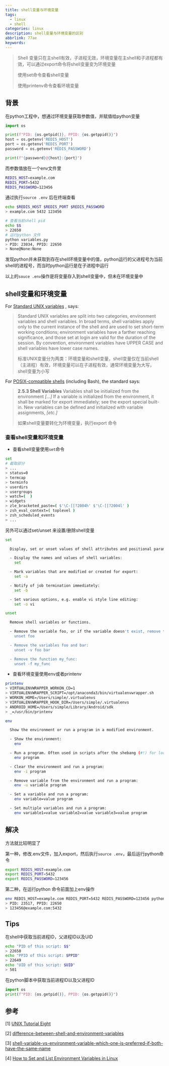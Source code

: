```yaml
---
title: shell变量与环境变量
tags:
  - linux
  - shell
categories: linux
description: shell变量与环境变量的区别
abbrlink: 77ae
keywords:
---
```


> Shell 变量只在主shell有效，子进程无效，环境变量在主shell和子进程都有效，可以通过export命令将shell变量变为环境变量
>
> 使用set命令查看shell变量
>
> 使用printenv命令查看环境变量

<!-- more -->

## 背景

在python工程中，想通过环境变量获取参数值，并赋值给python变量

```python
import os

print(f"PID: {os.getpid()}, PPID: {os.getppid()}")
host = os.getenv('REDIS_HOST')
port = os.getenv('REDIS_PORT')
password = os.getenv('REDIS_PASSWORD')

print(f"{password}@{host}:{port}")
```

而参数值放在一个env文件里

```bash
REDIS_HOST=example.com
REDIS_PORT=5432
REDIS_PASSWORD=123456
```

通过执行`source .env` 后在终端查看

```bash
echo $REDIS_HOST $REDIS_PORT $REDIS_PASSWORD
> example.com 5432 123456
```

```bash
# 查看当前shell pid
echo $$
> 22650
# 运行python 文件
python variables.py
> PID: 23034, PPID: 22650
> None@None:None
```

发现python并未获取到存在shell环境变量中的值，python运行的父进程号为当前shell的进程号，而当时python运行是在子进程中运行

以上的`souce .env`操作是将变量存入到shell变量中，但未在环境变量中

## shell变量和环境变量

For [Standard UNIX variables](http://www.ee.surrey.ac.uk/Teaching/Unix/unix8.html) , says:

> Standard UNIX variables are split into two categories, environment variables and shell variables. In broad terms, shell variables apply only to the current instance of the shell and are used to set short-term working conditions; environment variables have a farther reaching significance, and those set at login are valid for the duration of the session. By convention, environment variables have UPPER CASE and shell variables have lower case names.
>
> 标准UNIX变量分为两类：环境变量和shell变量，shell变量仅在当前shell（主进程）有效，环境变量可以在子进程有效，通常环境变量为大写，shell变量为小写

For [POSIX-compatible shells](http://pubs.opengroup.org/onlinepubs/9699919799/utilities/V3_chap02.html#tag_18_05_03) (including Bash), the standard says:

> **2.5.3 Shell Variables**
> Variables shall be initialized from the environment *[...]* If a variable is initialized from the environment, it shall be marked for export immediately; see the export special built-in. New variables can be defined and initialized with variable assignments, *[etc.]*
>
> 如果shell变量要转化为环境变量，执行export 命令

### 查看shell变量和环境变量

+ 查看shell变量使用`set`命令

```bash
set
# 截取部分
> ...
> status=0
> termcap
> terminfo
> userdirs
> usergroups
> watch=(  )
> widgets
> zle_bracketed_paste=( $'\C-[[?2004h' $'\C-[[?2004l' )
> zsh_eval_context=( toplevel )
> zsh_scheduled_events
> ...
```

另外可以通过set/unset 来设置/删除shell变量

```bash
set

  Display, set or unset values of shell attributes and positional parameters.

  - Display the names and values of shell variables:
    set

  - Mark variables that are modified or created for export:
    set -a

  - Notify of job termination immediately:
    set -b

  - Set various options, e.g. enable vi style line editing:
    set -o vi
```



```bash
unset

  Remove shell variables or functions.

  - Remove the variable foo, or if the variable doesn't exist, remove the function foo:
    unset foo

  - Remove the variables foo and bar:
    unset -v foo bar

  - Remove the function my_func:
    unset -f my_func
```

+ 查看环境变量使用env或者printenv

```bash
printenv
> VIRTUALENVWRAPPER_WORKON_CD=1
> VIRTUALENVWRAPPER_SCRIPT=/opt/anaconda3/bin/virtualenvwrapper.sh
> WORKON_HOME=/Users/simple/.virtualenvs
> VIRTUALENVWRAPPER_HOOK_DIR=/Users/simple/.virtualenvs
> ANDROID_HOME=/Users/simple/Library/Android/sdk
> _=/usr/bin/printenv
```

```bash
env

  Show the environment or run a program in a modified environment.

  - Show the environment:
    env

  - Run a program. Often used in scripts after the shebang (#!) for looking up the path to the program:
    env program

  - Clear the environment and run a program:
    env -i program

  - Remove variable from the environment and run a program:
    env -u variable program

  - Set a variable and run a program:
    env variable=value program

  - Set multiple variables and run a program:
    env variable1=value variable2=value variable3=value program
```

## 解决

方法就比较明显了

第一种，修改.env文件，加入export，然后执行`source .env`，最后运行python命令

```sh
export REDIS_HOST=example.com
export REDIS_PORT=5432
export REDIS_PASSWORD=123456
```

第二种，在运行python 命令前面加上env操作

```bash
env REDIS_HOST=example.com REDIS_PORT=5432 REDIS_PASSWORD=123456 python variables.py
> PID: 23517, PPID: 22650
> 123456@example.com:5432
```

## Tips

在shell中获取当前进程ID，父进程ID以及UID

```bash
echo "PID of this script: $$"
> 22650
echo "PPID of this script: $PPID"
> 22649
echo "UID of this script: $UID"
> 501
```

在python脚本中获取当前进程ID以及父进程ID

```python
import os
print(f"PID: {os.getpid()}, PPID: {os.getppid()}")
```



## 参考

[1] [UNIX Tutorial Eight](http://www.ee.surrey.ac.uk/Teaching/Unix/unix8.html)

[2] [difference-between-shell-and-environment-variables](https://stackoverflow.com/questions/3341372/difference-between-shell-and-environment-variables)

[3] [shell-variable-vs-environment-variable-which-one-is-preferred-if-both-have-the-same-name](https://unix.stackexchange.com/questions/364655/shell-variable-vs-environment-variable-which-one-is-preferred-if-both-have-the)

[4] [How to Set and List Environment Variables in Linux](https://linuxize.com/post/how-to-set-and-list-environment-variables-in-linux/)



